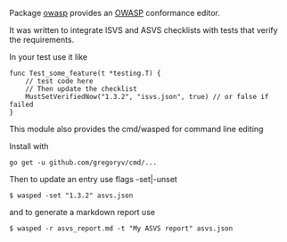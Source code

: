 Package [owasp](https://pkg.go.dev/github.com/gregoryv/owasp) provides
an [OWASP](https://github.com/OWASP) conformance editor.

It was written to integrate ISVS and ASVS checklists with tests that
verify the requirements.

In your test use it like

```go:
func Test_some_feature(t *testing.T) {
    // test code here
    // Then update the checklist
    MustSetVerifiedNow("1.3.2", "isvs.json", true) // or false if failed
}
```

This module also provides the cmd/wasped for command line editing

Install with

    go get -u github.com/gregoryv/cmd/...

Then to update an entry use flags -set|-unset

    $ wasped -set "1.3.2" asvs.json
	
and to generate a markdown report use

    $ wasped -r asvs_report.md -t "My ASVS report" asvs.json

